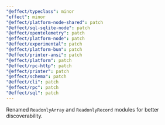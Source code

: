 ```yaml
---
"@effect/typeclass": minor
"effect": minor
"@effect/platform-node-shared": patch
"@effect/sql-sqlite-node": patch
"@effect/opentelemetry": patch
"@effect/platform-node": patch
"@effect/experimental": patch
"@effect/platform-bun": patch
"@effect/printer-ansi": patch
"@effect/platform": patch
"@effect/rpc-http": patch
"@effect/printer": patch
"@effect/schema": patch
"@effect/cli": patch
"@effect/rpc": patch
"@effect/sql": patch
---
```


Renamed `ReadonlyArray` and `ReadonlyRecord` modules for better discoverability.
